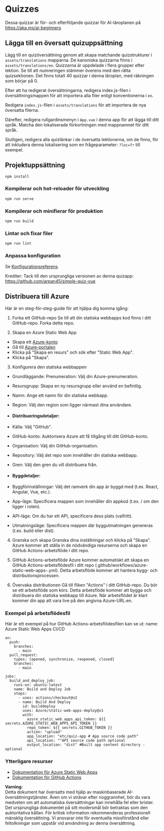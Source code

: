# Quizzes

Dessa quizzar är för- och efterföljande quizzar för AI-läroplanen på https://aka.ms/ai-beginners

## Lägga till en översatt quizuppsättning

Lägg till en quizöversättning genom att skapa matchande quizstrukturer i `assets/translations` mapparna. De kanoniska quizzarna finns i `assets/translations/en`. Quizzarna är uppdelade i flera grupper efter lektion. Se till att numreringen stämmer överens med den rätta quizsektionen. Det finns totalt 40 quizzar i denna läroplan, med räkningen som börjar på 0.

Efter att ha redigerat översättningarna, redigera index.js-filen i översättningsmappen för att importera alla filer enligt konventionerna i `en`.

Redigera `index.js`-filen i `assets/translations` för att importera de nya översatta filerna.

Därefter, redigera rullgardinsmenyn i `App.vue` i denna app för att lägga till ditt språk. Matcha den lokaliserade förkortningen med mappnamnet för ditt språk.

Slutligen, redigera alla quizlänkar i de översatta lektionerna, om de finns, för att inkludera denna lokalisering som en frågeparameter: `?loc=fr` till exempel.

## Projektuppsättning

```
npm install
```

### Kompilerar och hot-reloader för utveckling

```
npm run serve
```

### Kompilerar och minifierar för produktion

```
npm run build
```

### Lintar och fixar filer

```
npm run lint
```

### Anpassa konfiguration

Se [Konfigurationsreferens](https://cli.vuejs.org/config/).

Krediter: Tack till den ursprungliga versionen av denna quizapp: https://github.com/arpan45/simple-quiz-vue

## Distribuera till Azure

Här är en steg-för-steg-guide för att hjälpa dig komma igång:

1. Forka ett GitHub-repo
Se till att din statiska webbapps kod finns i ditt GitHub-repo. Forka detta repo.

2. Skapa en Azure Static Web App
- Skapa ett [Azure-konto](http://azure.microsoft.com)
- Gå till [Azure-portalen](https://portal.azure.com) 
- Klicka på "Skapa en resurs" och sök efter "Static Web App".
- Klicka på "Skapa".

3. Konfigurera den statiska webbappen
- Grundläggande: Prenumeration: Välj din Azure-prenumeration.
- Resursgrupp: Skapa en ny resursgrupp eller använd en befintlig.
- Namn: Ange ett namn för din statiska webbapp.
- Region: Välj den region som ligger närmast dina användare.

- #### Distribueringsdetaljer:
- Källa: Välj "GitHub".
- GitHub-konto: Auktorisera Azure att få tillgång till ditt GitHub-konto.
- Organisation: Välj din GitHub-organisation.
- Repository: Välj det repo som innehåller din statiska webbapp.
- Gren: Välj den gren du vill distribuera från.

- #### Byggdetaljer:
- Byggförinställningar: Välj det ramverk din app är byggd med (t.ex. React, Angular, Vue, etc.).
- App-läge: Specificera mappen som innehåller din appkod (t.ex. / om den ligger i roten).
- API-läge: Om du har ett API, specificera dess plats (valfritt).
- Utmatningsläge: Specificera mappen där byggutmatningen genereras (t.ex. build eller dist).

4. Granska och skapa
Granska dina inställningar och klicka på "Skapa". Azure kommer att ställa in de nödvändiga resurserna och skapa en GitHub Actions-arbetsflöde i ditt repo.

5. GitHub Actions-arbetsflöde
Azure kommer automatiskt att skapa en GitHub Actions-arbetsflödesfil i ditt repo (.github/workflows/azure-static-web-apps-<name>.yml). Detta arbetsflöde kommer att hantera bygg- och distributionsprocessen.

6. Övervaka distributionen
Gå till fliken "Actions" i ditt GitHub-repo.
Du bör se ett arbetsflöde som körs. Detta arbetsflöde kommer att bygga och distribuera din statiska webbapp till Azure.
När arbetsflödet är klart kommer din app att vara live på den angivna Azure-URL:en.

### Exempel på arbetsflödesfil

Här är ett exempel på hur GitHub Actions-arbetsflödesfilen kan se ut:
name: Azure Static Web Apps CI/CD
```
on:
  push:
    branches:
      - main
  pull_request:
    types: [opened, synchronize, reopened, closed]
    branches:
      - main

jobs:
  build_and_deploy_job:
    runs-on: ubuntu-latest
    name: Build and Deploy Job
    steps:
      - uses: actions/checkout@v2
      - name: Build And Deploy
        id: builddeploy
        uses: Azure/static-web-apps-deploy@v1
        with:
          azure_static_web_apps_api_token: ${{ secrets.AZURE_STATIC_WEB_APPS_API_TOKEN }}
          repo_token: ${{ secrets.GITHUB_TOKEN }}
          action: "upload"
          app_location: "etc/quiz-app # App source code path"
          api_location: ""API source code path optional
          output_location: "dist" #Built app content directory - optional
```

### Ytterligare resurser
- [Dokumentation för Azure Static Web Apps](https://learn.microsoft.com/azure/static-web-apps/getting-started)
- [Dokumentation för GitHub Actions](https://docs.github.com/actions/use-cases-and-examples/deploying/deploying-to-azure-static-web-app)

**Varning**:  
Detta dokument har översatts med hjälp av maskinbaserade AI-översättningstjänster. Även om vi strävar efter noggrannhet, bör du vara medveten om att automatiska översättningar kan innehålla fel eller brister. Det ursprungliga dokumentet på sitt modersmål bör betraktas som den auktoritativa källan. För kritisk information rekommenderas professionell mänsklig översättning. Vi ansvarar inte för eventuella missförstånd eller feltolkningar som uppstår vid användning av denna översättning.